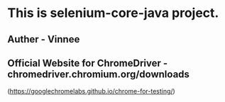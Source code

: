 # This is selenium-core-java project.
## Auther - Vinnee
## Official Website for ChromeDriver - chromedriver.chromium.org/downloads
(https://googlechromelabs.github.io/chrome-for-testing/)


